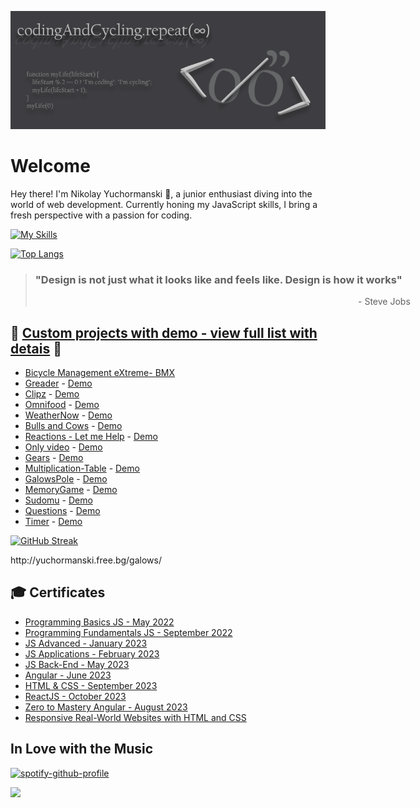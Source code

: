 <!--
https://github-readme-streak-stats.herokuapp.com/demo/
-->

<!--
**yuchormanski/yuchormanski** is a ✨ _special_ ✨ repository because its `README.md` (this file) appears on your GitHub profile.

Here are some ideas to get you started:
<! --### Hi there 👋

- 🔭 I’m currently working on ...
- 🌱 I’m currently learning ...
- 👯 I’m looking to collaborate on ...
- 🤔 I’m looking for help with ...
- 💬 Ask me about ...
- 📫 How to reach me: ...
- 😄 Pronouns: ...
- ⚡ Fun fact: ...
-->

![MyLogo](https://github.com/yuchormanski/yuchormanski/blob/20cfd5405b09fbd479aab6489012d905f13d5d18/GitHubLogo2.png)

# Welcome

Hey there! I'm Nikolay Yuchormanski 👋, a junior enthusiast diving into the world of web development. Currently honing my JavaScript skills, I bring a fresh perspective with a passion for coding.

[![My Skills](https://skillicons.dev/icons?i=js,angular,ts,react,firebase,nodejs,html,css,vscode,vercel,linkedin,ps,wordpress)](https://skillicons.dev)

[![Top Langs](https://github-readme-stats.vercel.app/api/top-langs/?username=yuchormanski&layout=compact&theme=nord&hide_border=true)](https://github.com/anuraghazra/github-readme-stats)

<blockquote style="width: 600px">
<h3>"Design is not just what it looks like and feels like. Design is how it works"</h3>
<p style="text-align: right"> - Steve Jobs</p>
</blockquote>

## 🌟 [Custom projects with demo - view full list with detais](https://github.com/yuchormanski/ReadMeFIles/blob/main/projects.md) 🌟

- <a href="https://github.com/yuchormanski/React-BMX-Project">Bicycle Management eXtreme- BMX</a>
- <a href="https://github.com/yuchormanski/Greader">Greader</a> - <a href="https://greader.vercel.app/home">Demo</a>
- <a href="https://github.com/yuchormanski/Udemy_courses/tree/main/Angular/clips">Clipz</a> - <a href="https://clips-udemy-yucho.vercel.app/">Demo</a>
- <a href="https://github.com/yuchormanski/Udemy_courses/tree/main/HTML-CSS">Omnifood</a> - <a href="https://omnifood-yucho.netlify.app/">Demo</a>
- <a href="https://github.com/yuchormanski/WeatherNow">WeatherNow</a> - <a href="https://yuchormanski.free.bg/WeatherNow/">Demo</a>
- <a href="https://github.com/yuchormanski/yuchormanski.github.io">Bulls and Cows</a> - <a href="https://yuchormanski.github.io">Demo</a>
- <a href="https://github.com/yuchormanski/reactions">Reactions - Let me Help</a> - <a href="https://get-reactions.vercel.app/">Demo</a>
- <a href="https://github.com/yuchormanski/OnlyVideo?tab=readme-ov-file">Only video</a> - <a href="https://yuchormanski.free.bg/onlyvideo/">Demo</a>
- <a href="https://github.com/yuchormanski/gears">Gears</a> - <a href="http://yuchormanski.free.bg/gears/">Demo</a>
- <a href="https://github.com/yuchormanski/Multiplication-Table">Multiplication-Table</a> - <a href="http://yuchormanski.free.bg/Tables%20v0.2/1X1.html">Demo</a>
- <a href="https://github.com/yuchormanski/GalowsPole">GalowsPole</a> - <a href="http://yuchormanski.free.bg/galows/">Demo</a>
- <a href="https://github.com/yuchormanski/MemoryGame">MemoryGame</a> - <a href="https://yuchormanski.free.bg/MemoryGame/">Demo</a>
- <a href="https://github.com/yuchormanski/">Sudomu</a> - <a href="https://yuchormanski.free.bg/sudomu/">Demo</a>
- <a href="https://github.com/yuchormanski/Questions">Questions</a> - <a href="https://yuchormanski.free.bg/Questions/">Demo</a>
- <a href="https://github.com/yuchormanski/">Timer</a> - <a href="https://yuchormanski.free.bg/Timer/">Demo</a>

[![GitHub Streak](https://github-readme-streak-stats.herokuapp.com?user=yuchormanski&theme=nord&hide_border=true&date_format=j%20M%5B%20Y%5D)](https://git.io/streak-stats)

<!-- ![Anurag's GitHub stats](https://github-readme-stats.vercel.app/api?username=yuchormanski&show_icons=true&theme=nord&hide_border=true) -->http://yuchormanski.free.bg/galows/

<!-- [![trophy](https://github-profile-trophy.vercel.app/?username=yuchormanski&width=600)](https://github.com/yuchormanski/github-profile-trophy) -->

<!-- - "Design is not just what it looks like and feels like. Design is how it works"
  - Steve Jobs -->

<!-- ![Spotify recently played](https://spotify-recently-played-readme.vercel.app/api?user=11132923862) -->

<!-- ![Spotify recently played](https://spotify-recently-played-readme.vercel.app/api?
user=11132923862&width=600&count=3) -->

<!-- # "Design is not just what it looks like and feels like. Design is how it works"
     Steve Jobs -->



## 🎓 Certificates

- [Programming Basics JS - May 2022](/Programming%20Basics%20-%20May%202022%20-%20Certificate.png)
- [Programming Fundamentals JS - September 2022](/Programming%20Fundamentals%20with%20JavaScript%20-%20September%202022%20-%20Certificate.png)
- [JS Advanced - January 2023](/JS%20Advanced%20-%20January%202023%20-%20Certificate.png)
- [JS Applications - February 2023](/JS%20Applications%20-%20February%202023%20-%20Certificate.png)
- [JS Back-End - May 2023](/JS%20Back-End%20-%20May%202023%20-%20Certificate.png)
- [Angular - June 2023](/Angular%20-%20June%202023%20-%20Certificate.jpg)
- [HTML & CSS - September 2023](/HTML%20&%20CSS%20-%20September%202023%20-%20Certificate.png)
- [ReactJS - October 2023](/ReactJS%20-%20October%202023%20-%20Certificate.png)
- [Zero to Mastery Angular - August 2023](/Udemy-Complete%20Angular%20Developer%20in%202023%20Zero%20to%20Mastery.jpg)
- [Responsive Real-World Websites with HTML and CSS](/Udemy%20-%20Build%20Responsive%20Real-World%20Websites%20with%20HTML%20and%20CSS.jpg)

## In Love with the Music

[![spotify-github-profile](https://spotify-github-profile.vercel.app/api/view?uid=11132923862&cover_image=true&theme=novatorem&show_offline=false&background_color=121212&bar_color=53b14f&bar_color_cover=false)](https://github.com/kittinan/spotify-github-profile)

![](https://komarev.com/ghpvc/?username=yuchormanski&color=dc143c&style=plastic&label=Profile+views)
